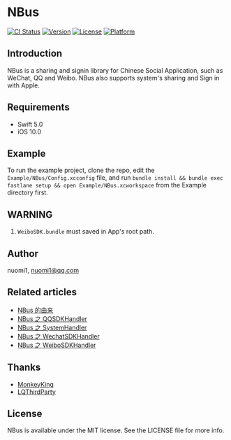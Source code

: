# NBus

[![CI Status](https://img.shields.io/travis/nuomi1/NBus.svg?style=flat)](https://travis-ci.org/nuomi1/NBus)
[![Version](https://img.shields.io/cocoapods/v/NBus.svg?style=flat)](https://cocoapods.org/pods/NBus)
[![License](https://img.shields.io/cocoapods/l/NBus.svg?style=flat)](https://cocoapods.org/pods/NBus)
[![Platform](https://img.shields.io/cocoapods/p/NBus.svg?style=flat)](https://cocoapods.org/pods/NBus)

## Introduction

NBus is a sharing and signin library for Chinese Social Application, such as WeChat, QQ and Weibo.
NBus also supports system's sharing and Sign in with Apple.

## Requirements

- Swift 5.0
- iOS 10.0

## Example

To run the example project, clone the repo, edit the `Example/NBus/Config.xcconfig` file, and run `bundle install && bundle exec fastlane setup && open Example/NBus.xcworkspace` from the Example directory first.

## WARNING

1. `WeiboSDK.bundle` must saved in App's root path.

## Author

nuomi1, nuomi1@qq.com

## Related articles

- [NBus 的由来](https://blog.nuomi1.com/archives/2020/09/nbus-comes-from.html)
- [NBus 之 QQSDKHandler](https://blog.nuomi1.com/archives/2020/12/nbus-qqsdkhandler.html)
- [NBus 之 SystemHandler](https://blog.nuomi1.com/archives/2020/12/nbus-systemhandler.html)
- [NBus 之 WechatSDKHandler](https://blog.nuomi1.com/archives/2020/12/nbus-wechatsdkhandler.html)
- [NBus 之 WeiboSDKHandler](https://blog.nuomi1.com/archives/2020/12/nbus-weibosdkhandler.html)

## Thanks

- [MonkeyKing](https://github.com/nixzhu/MonkeyKing)
- [LQThirdParty](https://github.com/LQi2009/LQThirdParty)

## License

NBus is available under the MIT license. See the LICENSE file for more info.

